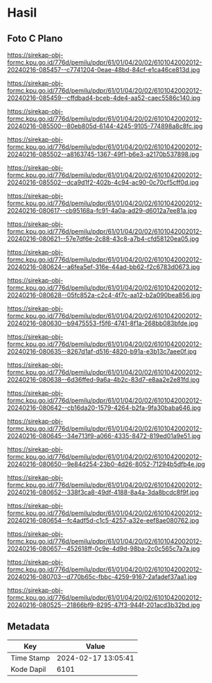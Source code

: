 # Hasil

## Foto C Plano

https://sirekap-obj-formc.kpu.go.id/776d/pemilu/pdpr/61/01/04/20/02/6101042002012-20240216-085457--c7741204-0eae-48bd-84cf-e1ca46ce813d.jpg

https://sirekap-obj-formc.kpu.go.id/776d/pemilu/pdpr/61/01/04/20/02/6101042002012-20240216-085459--cffdbad4-bceb-4de4-aa52-caec5586c140.jpg

https://sirekap-obj-formc.kpu.go.id/776d/pemilu/pdpr/61/01/04/20/02/6101042002012-20240216-085500--80eb805d-6144-4245-9105-774898a8c8fc.jpg

https://sirekap-obj-formc.kpu.go.id/776d/pemilu/pdpr/61/01/04/20/02/6101042002012-20240216-085502--a8163745-1367-49f1-b6e3-a2170b537898.jpg

https://sirekap-obj-formc.kpu.go.id/776d/pemilu/pdpr/61/01/04/20/02/6101042002012-20240216-085502--dca9d1f2-402b-4c94-ac90-0c70cf5cff0d.jpg

https://sirekap-obj-formc.kpu.go.id/776d/pemilu/pdpr/61/01/04/20/02/6101042002012-20240216-080617--cb95168a-fc91-4a0a-ad29-d6012a7ee81a.jpg

https://sirekap-obj-formc.kpu.go.id/776d/pemilu/pdpr/61/01/04/20/02/6101042002012-20240216-080621--57e7df6e-2c88-43c8-a7b4-cfd58120ea05.jpg

https://sirekap-obj-formc.kpu.go.id/776d/pemilu/pdpr/61/01/04/20/02/6101042002012-20240216-080624--a6fea5ef-316e-44ad-bb62-f2c6783d0673.jpg

https://sirekap-obj-formc.kpu.go.id/776d/pemilu/pdpr/61/01/04/20/02/6101042002012-20240216-080628--05fc852a-c2c4-4f7c-aa12-b2a090bea856.jpg

https://sirekap-obj-formc.kpu.go.id/776d/pemilu/pdpr/61/01/04/20/02/6101042002012-20240216-080630--b9475553-f5f6-4741-8f1a-268bb083bfde.jpg

https://sirekap-obj-formc.kpu.go.id/776d/pemilu/pdpr/61/01/04/20/02/6101042002012-20240216-080635--8267d1af-d516-4820-b91a-e3b13c7aee0f.jpg

https://sirekap-obj-formc.kpu.go.id/776d/pemilu/pdpr/61/01/04/20/02/6101042002012-20240216-080638--6d36ffed-9a6a-4b2c-83d7-e8aa2e2e81fd.jpg

https://sirekap-obj-formc.kpu.go.id/776d/pemilu/pdpr/61/01/04/20/02/6101042002012-20240216-080642--cb16da20-1579-4264-b2fa-9fa30baba646.jpg

https://sirekap-obj-formc.kpu.go.id/776d/pemilu/pdpr/61/01/04/20/02/6101042002012-20240216-080645--34e713f9-a066-4335-8472-819ed01a9e51.jpg

https://sirekap-obj-formc.kpu.go.id/776d/pemilu/pdpr/61/01/04/20/02/6101042002012-20240216-080650--9e84d254-23b0-4d26-8052-71294b5dfb4e.jpg

https://sirekap-obj-formc.kpu.go.id/776d/pemilu/pdpr/61/01/04/20/02/6101042002012-20240216-080652--338f3ca8-49df-4188-8a4a-3da8bcdc8f9f.jpg

https://sirekap-obj-formc.kpu.go.id/776d/pemilu/pdpr/61/01/04/20/02/6101042002012-20240216-080654--fc4adf5d-c1c5-4257-a32e-eef8ae080762.jpg

https://sirekap-obj-formc.kpu.go.id/776d/pemilu/pdpr/61/01/04/20/02/6101042002012-20240216-080657--452618ff-0c9e-4d9d-98ba-2c0c565c7a7a.jpg

https://sirekap-obj-formc.kpu.go.id/776d/pemilu/pdpr/61/01/04/20/02/6101042002012-20240216-080703--d770b65c-fbbc-4259-9167-2afadef37aa1.jpg

https://sirekap-obj-formc.kpu.go.id/776d/pemilu/pdpr/61/01/04/20/02/6101042002012-20240216-080525--21866bf9-8295-47f3-944f-201acd3b32bd.jpg


## Metadata

| Key        | Value               |
| ---------- | ------------------- |
| Time Stamp | 2024-02-17 13:05:41 |
| Kode Dapil | 6101                |



